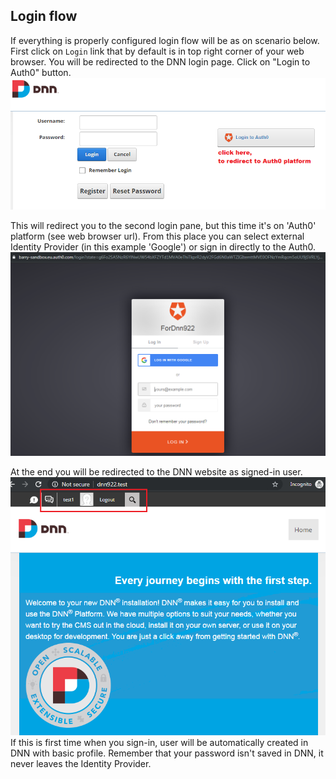 ## Login flow
If everything is properly configured login flow will be as on scenario below. First click on `Login` link that by default is in top right corner of your web browser. You will be redirected to the DNN login page. Click on "Login to Auth0" button. 
![alt text](https://raw.githubusercontent.com/BarryWaluszko/Auth0_DnnProvider/doc/doc/images/Login_flow_01.png)

This will redirect you to the second login pane, but this time it's on 'Auth0' platform (see web browser url). From this place you can select external Identity Provider (in this example 'Google') or sign in directly to the Auth0. 
![alt text](https://raw.githubusercontent.com/BarryWaluszko/Auth0_DnnProvider/doc/doc/images/Login_flow_02.png)

At the end you will be redirected to the DNN website as signed-in user.
![alt text](https://raw.githubusercontent.com/BarryWaluszko/Auth0_DnnProvider/doc/doc/images/Login_flow_03.png)
If this is first time when you sign-in, user will be automatically created in DNN with basic profile. Remember that your password isn't saved in DNN, it never leaves the Identity Provider.